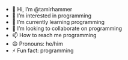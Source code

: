 - 👋 Hi, I’m @tamirhammer
- 👀 I’m interested in programming
- 🌱 I’m currently learning programming
- 💞️ I’m looking to collaborate on programming
- 📫 How to reach me programming
- 😄 Pronouns: he/him
- ⚡ Fun fact: programming

<!---
tamirhammer/tamirhammer is a ✨ special ✨ repository because its `README.md` (this file) appears on your GitHub profile.
You can click the Preview link to take a look at your changes.
--->
